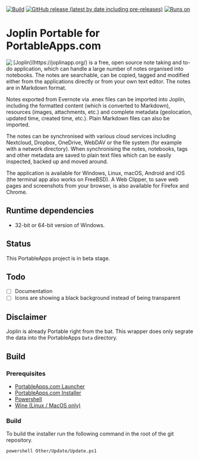 [![Build](https://github.com/uroesch/JoplinPortable/workflows/build-package/badge.svg)](https://github.com/uroesch/JoplinPortable/actions?query=workflow%3Abuild-package)
[![GitHub release (latest by date including pre-releases)](https://img.shields.io/github/v/release/uroesch/JoplinPortable?include_prereleases)](https://github.com/uroesch/JoplinPortable/releases)
[![Runs on](https://img.shields.io/badge/runs%20on-Win64%20%26%20Win32-blue)](#runtime-dependencies)

# Joplin Portable for PortableApps.com

<img src="App/AppInfo/appicon_128.png" align="left">
[Joplin](https://joplinapp.org/) is a free, open source note taking 
and to-do application, which can handle a large number of notes 
organised into notebooks.  The notes are searchable, can be copied, 
tagged and modified either from the applications directly or from 
your own text editor. The notes are in Markdown format. 

Notes exported from Evernote via .enex files can be imported into Joplin, 
including the formatted content (which is converted to Markdown), resources 
(images, attachments, etc.) and complete metadata (geolocation, updated time, 
created time, etc.). Plain Markdown files can also be imported.

The notes can be synchronised with various cloud services including Nextcloud, 
Dropbox, OneDrive, WebDAV or the file system (for example with a network 
directory). When synchronising the notes, notebooks, tags and other metadata 
are saved to plain text files which can be easily inspected, backed up and 
moved around.

The application is available for Windows, Linux, macOS, Android and iOS (the 
terminal app also works on FreeBSD). A Web Clipper, to save web pages and 
screenshots from your browser, is also available for Firefox and Chrome.

## Runtime dependencies
* 32-bit or 64-bit version of Windows.

## Status 
This PortableApps project is in beta stage. 

## Todo
- [ ] Documentation
- [ ] Icons are showing a black background instead of being transparent

## Disclaimer
Joplin is already Portable right from the bat. This wrapper does only segrate 
the data into the PortableApps `Data` directory.

## Build

### Prerequisites

* [PortableApps.com Launcher](https://portableapps.com/apps/development/portableapps.com_launcher)
* [PortableApps.com Installer](https://portableapps.com/apps/development/portableapps.com_installer)
* [Powershell](https://docs.microsoft.com/en-us/powershell/scripting/install/installing-powershell-core-on-linux?view=powershell-7)
* [Wine (Linux / MacOS only)](https://www.winehq.org/)

### Build

To build the installer run the following command in the root of the git repository.

```
powershell Other/Update/Update.ps1
```
